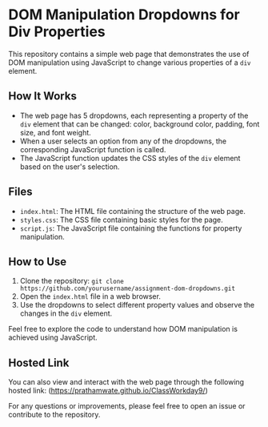 

# DOM Manipulation Dropdowns for Div Properties

This repository contains a simple web page that demonstrates the use of DOM manipulation using JavaScript to change various properties of a `div` element.

## How It Works

- The web page has 5 dropdowns, each representing a property of the `div` element that can be changed: color, background color, padding, font size, and font weight.
- When a user selects an option from any of the dropdowns, the corresponding JavaScript function is called.
- The JavaScript function updates the CSS styles of the `div` element based on the user's selection.

## Files

- `index.html`: The HTML file containing the structure of the web page.
- `styles.css`: The CSS file containing basic styles for the page.
- `script.js`: The JavaScript file containing the functions for property manipulation.

## How to Use

1. Clone the repository: `git clone https://github.com/yourusername/assignment-dom-dropdowns.git`
2. Open the `index.html` file in a web browser.
3. Use the dropdowns to select different property values and observe the changes in the `div` element.

Feel free to explore the code to understand how DOM manipulation is achieved using JavaScript.

## Hosted Link

You can also view and interact with the web page through the following hosted link: (https://prathamwate.github.io/ClassWorkday9/)

For any questions or improvements, please feel free to open an issue or contribute to the repository.

